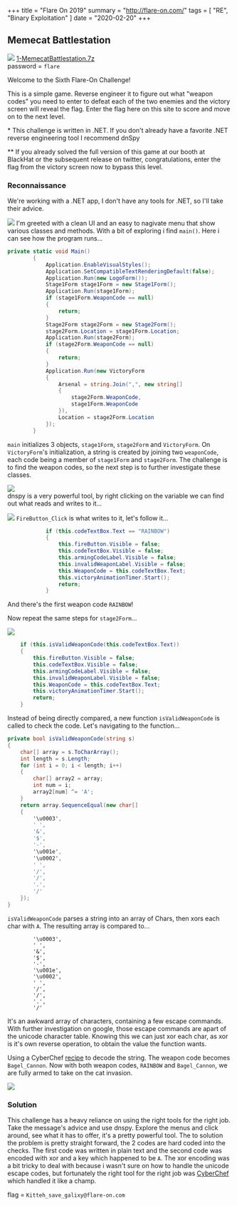 +++
title = "Flare On 2019"
summary = "http://flare-on.com/"
tags = [
	"RE",
	"Binary Exploitation"
]
date = "2020-02-20"
+++

## Memecat Battlestation
![](/CTFWriteUps/flareon2019/images/memecatbattlestation.png)
[1-MemecatBattlestation.7z](/CTFWriteUps/flareon2019/files/1-MemecatBattlestation.7z)  
password = `flare`

Welcome to the Sixth Flare-On Challenge! 

This is a simple game. Reverse engineer it to figure out what "weapon codes" you need to enter to defeat each of the two enemies and the victory screen will reveal the flag. Enter the flag here on this site to score and move on to the next level.

\* This challenge is written in .NET. If you don't already have a favorite .NET reverse engineering tool I recommend dnSpy

** If you already solved the full version of this game at our booth at BlackHat  or the subsequent release on twitter, congratulations, enter the flag from the victory screen now to bypass this level.

### Reconnaissance
We're working with a .NET app, I don't have any tools for .NET, so I'll take their advice.

![](/CTFWriteUps/flareon2019/images/memecatbattlestationdnspy.png)
I'm greeted with a clean UI and an easy to nagivate menu that show various classes and methods. With a bit of exploring
i find `main()`. Here i can see how the program runs...
```c#
private static void Main()
		{
			Application.EnableVisualStyles();
			Application.SetCompatibleTextRenderingDefault(false);
			Application.Run(new LogoForm());
			Stage1Form stage1Form = new Stage1Form();
			Application.Run(stage1Form);
			if (stage1Form.WeaponCode == null)
			{
				return;
			}
			Stage2Form stage2Form = new Stage2Form();
			stage2Form.Location = stage1Form.Location;
			Application.Run(stage2Form);
			if (stage2Form.WeaponCode == null)
			{
				return;
			}
			Application.Run(new VictoryForm
			{
				Arsenal = string.Join(",", new string[]
				{
					stage2Form.WeaponCode,
					stage1Form.WeaponCode
				}),
				Location = stage2Form.Location
			});
		}
```
`main` initializes 3 objects, `stage1Form`, `stage2Form` and `VictoryForm`. On `VictoryForm`'s initialization, a string is created by joining two `weaponCode`, each code being a member of `stage1Form` and `stage2Form`. The challenge is to find the weapon codes, so the next step is to further investigate these classes.

![](/CTFWriteUps/flareon2019/images/memecatbattlestationstage1form.png)  
dnspy is a very powerful tool, by right clicking on the variable we can find out what reads and writes to it...

![](/CTFWriteUps/flareon2019/images/memecatbattlestationanalyzer1.png)
`FireButton_Click` is what writes to it, let's follow it...
```c#
			if (this.codeTextBox.Text == "RAINBOW")
			{
				this.fireButton.Visible = false;
				this.codeTextBox.Visible = false;
				this.armingCodeLabel.Visible = false;
				this.invalidWeaponLabel.Visible = false;
				this.WeaponCode = this.codeTextBox.Text;
				this.victoryAnimationTimer.Start();
				return;
			}
```
And there's the first weapon code `RAINBOW`!

Now repeat the same steps for `stage2Form`...

![](/CTFWriteUps/flareon2019/images/memecatbattlestationanalyzer2.png)
```c#
	if (this.isValidWeaponCode(this.codeTextBox.Text))
	{
		this.fireButton.Visible = false;
		this.codeTextBox.Visible = false;
		this.armingCodeLabel.Visible = false;
		this.invalidWeaponLabel.Visible = false;
		this.WeaponCode = this.codeTextBox.Text;
		this.victoryAnimationTimer.Start();
		return;
	}
```
Instead of being directly compared, a new function `isValidWeaponCode` is called to check the code. Let's navigating to the
function...
```c#
private bool isValidWeaponCode(string s)
{
	char[] array = s.ToCharArray();
	int length = s.Length;
	for (int i = 0; i < length; i++)
	{
		char[] array2 = array;
		int num = i;
		array2[num] ^= 'A';
	}
	return array.SequenceEqual(new char[]
	{
		'\u0003',
		' ',
		'&',
		'$',
		'-',
		'\u001e',
		'\u0002',
		' ',
		'/',
		'/',
		'.',
		'/'
	});
}
```
`isValidWeaponCode` parses a string into an array of Chars, then xors each char with `A`. The resulting array is compared to...
```plaintext
		'\u0003',
		' ',
		'&',
		'$',
		'-',
		'\u001e',
		'\u0002',
		' ',
		'/',
		'/',
		'.',
		'/'
```
It's an awkward array of characters, containing a few escape commands. With further investigation on google, those escape commands are apart of the unicode character table. Knowing this we can just xor each char, as xor is it's own reverse operation, to obtain the value the function wants.

Using a CyberChef [recipe](https://gchq.github.io/CyberChef/#recipe=Unescape_Unicode_Characters('%5C%5Cu')Fork('%5C%5Cn','',false)XOR(%7B'option':'UTF8','string':'A'%7D,'Standard',false)&input=XHUwMDAzCiAKJgokCi0KXHUwMDFlClx1MDAwMgogCi8KLwouCi8) to decode the string. The weapon code becomes `Bagel_Cannon`.
Now with both weapon codes, `RAINBOW` and `Bagel_Cannon`, we are fully armed to take on the cat invasion.

![](/CTFWriteUps/flareon2019/images/memecatbattlestationflag.png)

### Solution
This challenge has a heavy reliance on using the right tools for the right job. Take the message's advice and use dnspy. Explore the menus and click around, see what it has to offer, it's a pretty powerful tool. The to solution the problem is pretty straight forward, the 2 codes are hard coded into the checks. The first code was written in plain text and the second code was encoded with xor and a key which happened to be `A`. The xor encoding was a bit tricky to deal with because i wasn't sure on how to handle the unicode escape codes, but fortunately the right tool for the right job was [CyberChef](https://gchq.github.io/CyberChef/) which handled it like a champ.

flag = `Kitteh_save_galixy@flare-on.com`
